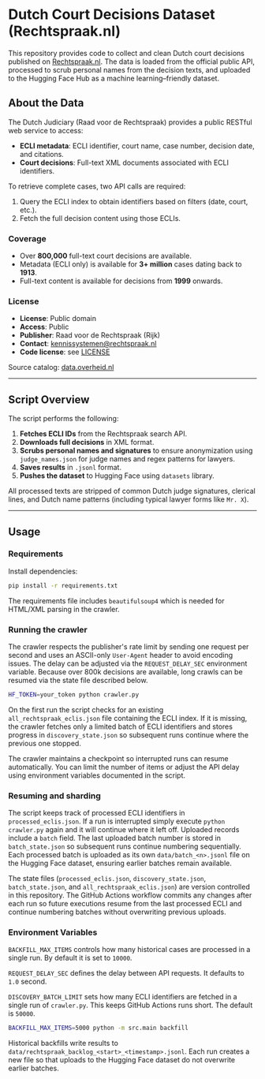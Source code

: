 # Dutch Court Decisions Dataset (Rechtspraak.nl)

This repository provides code to collect and clean Dutch court decisions published on [Rechtspraak.nl](http://www.rechtspraak.nl/Uitspraken-en-Registers/Uitspraken/Open-Data/Pages/default.aspx). The data is loaded from the official public API, processed to scrub personal names from the decision texts, and uploaded to the Hugging Face Hub as a machine learning–friendly dataset.

## About the Data

The Dutch Judiciary (Raad voor de Rechtspraak) provides a public RESTful web service to access:

- **ECLI metadata**: ECLI identifier, court name, case number, decision date, and citations.
- **Court decisions**: Full-text XML documents associated with ECLI identifiers.

To retrieve complete cases, two API calls are required:
1. Query the ECLI index to obtain identifiers based on filters (date, court, etc.).
2. Fetch the full decision content using those ECLIs.

### Coverage

- Over **800,000** full-text court decisions are available.
- Metadata (ECLI only) is available for **3+ million** cases dating back to **1913**.
- Full-text content is available for decisions from **1999** onwards.

### License

- **License**: Public domain
- **Access**: Public
- **Publisher**: Raad voor de Rechtspraak (Rijk)
- **Contact**: [kennissystemen@rechtspraak.nl](mailto:kennissystemen@rechtspraak.nl)
- **Code license**: see [LICENSE](LICENSE)

Source catalog: [data.overheid.nl](https://data.overheid.nl)

---

## Script Overview

The script performs the following:

1. **Fetches ECLI IDs** from the Rechtspraak search API.
2. **Downloads full decisions** in XML format.
3. **Scrubs personal names and signatures** to ensure anonymization using
   `judge_names.json` for judge names and regex patterns for lawyers.
4. **Saves results** in `.jsonl` format.
5. **Pushes the dataset** to Hugging Face using `datasets` library.

All processed texts are stripped of common Dutch judge signatures, clerical lines,
and Dutch name patterns (including typical lawyer forms like `Mr. X`).

---

## Usage

### Requirements

Install dependencies:

```bash
pip install -r requirements.txt
```

The requirements file includes `beautifulsoup4` which is needed for HTML/XML
parsing in the crawler.

### Running the crawler

The crawler respects the publisher's rate limit by sending one request per second and uses an ASCII-only `User-Agent` header to avoid encoding issues. The delay can be adjusted via the `REQUEST_DELAY_SEC` environment variable. Because over 800k decisions are available, long crawls can be resumed via the state file described below.

```bash
HF_TOKEN=your_token python crawler.py
```

On the first run the script checks for an existing `all_rechtspraak_eclis.json`
file containing the ECLI index. If it is missing, the crawler fetches only a
limited batch of ECLI identifiers and stores progress in `discovery_state.json`
so subsequent runs continue where the previous one stopped.

The crawler maintains a checkpoint so interrupted runs can resume automatically.
You can limit the number of items or adjust the API delay using environment
variables documented in the script.

### Resuming and sharding

The script keeps track of processed ECLI identifiers in `processed_eclis.json`.
If a run is interrupted simply execute `python crawler.py` again and it will
continue where it left off.
Uploaded records include a `batch` field. The last uploaded batch number is
stored in `batch_state.json` so subsequent runs continue numbering sequentially.
Each processed batch is uploaded as its own `data/batch_<n>.jsonl` file on the
Hugging Face dataset, ensuring earlier batches remain available.

The state files (`processed_eclis.json`, `discovery_state.json`,
`batch_state.json`, and `all_rechtspraak_eclis.json`) are version controlled in
this repository. The GitHub Actions workflow commits any changes after each run
so future executions resume from the last processed ECLI and continue numbering
batches without overwriting previous uploads.

### Environment Variables

`BACKFILL_MAX_ITEMS` controls how many historical cases are processed in a
single run. By default it is set to `10000`.

`REQUEST_DELAY_SEC` defines the delay between API requests. It defaults to `1.0` second.

`DISCOVERY_BATCH_LIMIT` sets how many ECLI identifiers are fetched in a single run of `crawler.py`. This keeps GitHub Actions runs short. The default is `50000`.

```bash
BACKFILL_MAX_ITEMS=5000 python -m src.main backfill
```

Historical backfills write results to `data/rechtspraak_backlog_<start>_<timestamp>.jsonl`.
Each run creates a new file so that uploads to the Hugging Face dataset do not
overwrite earlier batches.
